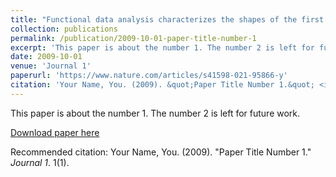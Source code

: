 ```yaml
---
title: "Functional data analysis characterizes the shapes of the first COVID-19 epidemic wave in Italy"
collection: publications
permalink: /publication/2009-10-01-paper-title-number-1
excerpt: 'This paper is about the number 1. The number 2 is left for future work.'
date: 2009-10-01
venue: 'Journal 1'
paperurl: 'https://www.nature.com/articles/s41598-021-95866-y'
citation: 'Your Name, You. (2009). &quot;Paper Title Number 1.&quot; <i>Journal 1</i>. 1(1).'
---
```

This paper is about the number 1. The number 2 is left for future work.

[Download paper here](https://www.nature.com/articles/s41598-021-95866-y.pdf)

Recommended citation: Your Name, You. (2009). "Paper Title Number 1." <i>Journal 1</i>. 1(1).
